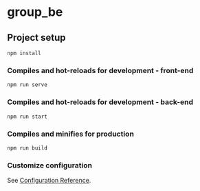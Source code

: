 # group_be

## Project setup
```
npm install
```

### Compiles and hot-reloads for development - front-end
```
npm run serve
```


### Compiles and hot-reloads for development - back-end
```
npm run start
```

### Compiles and minifies for production
```
npm run build
```

### Customize configuration
See [Configuration Reference](https://cli.vuejs.org/config/).

